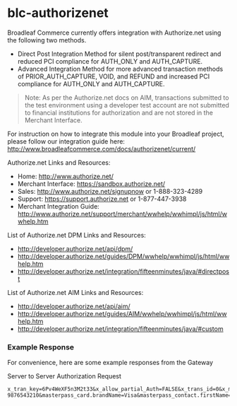 blc-authorizenet
=============

Broadleaf Commerce currently offers integration with Authorize.net using the following two methods.

- Direct Post Integration Method for silent post/transparent redirect and reduced PCI compliance for AUTH_ONLY and AUTH_CAPTURE.
- Advanced Integration Method for more advanced transaction methods of PRIOR_AUTH_CAPTURE, VOID, and REFUND and increased PCI compliance for AUTH_ONLY and AUTH_CAPTURE.

> Note: As per the Authorize.net docs on AIM, transactions submitted to the test environment using a developer test account are not submitted to financial institutions for authorization and are not stored in the Merchant Interface.

For instruction on how to integrate this module into your Broadleaf project, please follow our integration guide here: http://www.broadleafcommerce.com/docs/authorizenet/current/

Authorize.net Links and Resources:

- Home: http://www.authorize.net/
- Merchant Interface: https://sandbox.authorize.net/
- Sales: http://www.authorize.net/signupnow or 1-888-323-4289
- Support: https://support.authorize.net or 1-877-447-3938
- Merchant Integration Guide: http://www.authorize.net/support/merchant/wwhelp/wwhimpl/js/html/wwhelp.htm

List of Authorize.net DPM Links and Resources:

- http://developer.authorize.net/api/dpm/
- http://developer.authorize.net/guides/DPM/wwhelp/wwhimpl/js/html/wwhelp.htm
- http://developer.authorize.net/integration/fifteenminutes/java/#directpost

List of Authorize.net AIM Links and Resources:

- http://developer.authorize.net/api/aim/
- http://developer.authorize.net/guides/AIM/wwhelp/wwhimpl/js/html/wwhelp.htm
- http://developer.authorize.net/integration/fifteenminutes/java/#custom

### Example Response
For convenience, here are some example responses from the Gateway

Server to Server Authorization Request
```text
x_tran_key=6Pv4WeXF5n3M2t33&x_allow_partial_Auth=FALSE&x_trans_id=0&x_method=CC&x_card_num=XXXX1111&x_delim_data=TRUE&x_exp_date=42016&x_relay_response=FALSE&x_login=4UDq5H4sg&x_auth_code=000000&x_version=3.1&x_amount=11.99&x_type=AUTH_CAPTURE&x_test_request=TRUE&x_delim_char=%7C&x_encap_char=&masterpass_payPassWalletIndicator=101&masterpass_contact.emailAddress=joe.test%40email.com&CARD_TYPE=Visa&masterpass_card.brandId=visa&masterpass_contact.lastName=Test&LAST_FOUR=1111&masterpass_contact.country=US&masterpass_contact.phoneNumber=1-9876543210&masterpass_card.brandName=Visa&masterpass_contact.firstName=JOE&NAME_ON_CARD=Joe+Test&EXP_DATE=4%2F2016&masterpass_transactionId=a4a6x55a2m6wrhvqzkpyr1hw7vqj3jjva4&blc_oid=1
```

